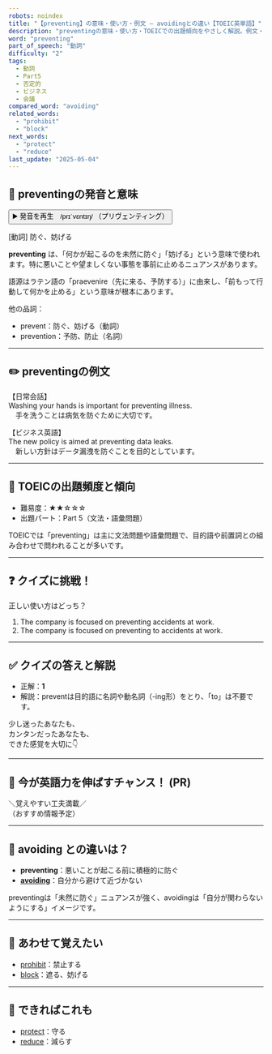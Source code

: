 ```yaml
---
robots: noindex
title: "【preventing】の意味・使い方・例文 ― avoidingとの違い【TOEIC英単語】"
description: "preventingの意味・使い方・TOEICでの出題傾向をやさしく解説。例文・クイズ付きでavoidingとの違いもわかりやすく学べます。"
word: "preventing"
part_of_speech: "動詞"
difficulty: "2"
tags:
  - 動詞
  - Part5
  - 否定的
  - ビジネス
  - 会議
compared_word: "avoiding"
related_words:
  - "prohibit"
  - "block"
next_words:
  - "protect"
  - "reduce"
last_update: "2025-05-04"
---
```


## 🔰 preventingの発音と意味

<button class="play-audio" onclick="playTTS('preventing')">
  <span class="play-audio-main">
    ▶️ 発音を再生　/prɪˈvɛntɪŋ/
  </span>
  <span class="play-audio-sub">
    （プリヴェンティング）
  </span>
</button>

[動詞] 防ぐ、妨げる

**preventing** は、「何かが起こるのを未然に防ぐ」「妨げる」という意味で使われます。特に悪いことや望ましくない事態を事前に止めるニュアンスがあります。

語源はラテン語の「praevenire（先に来る、予防する）」に由来し、「前もって行動して何かを止める」という意味が根本にあります。

他の品詞：  
- prevent：防ぐ、妨げる（動詞）
- prevention：予防、防止（名詞）

---

## ✏️ preventingの例文

【日常会話】  
Washing your hands is important for preventing illness.  
　手を洗うことは病気を防ぐために大切です。

【ビジネス英語】  
The new policy is aimed at preventing data leaks.  
　新しい方針はデータ漏洩を防ぐことを目的としています。

---

## 🎯 TOEICの出題頻度と傾向

- 難易度：★★☆☆☆
- 出題パート：Part 5（文法・語彙問題）

TOEICでは「preventing」は主に文法問題や語彙問題で、目的語や前置詞との組み合わせで問われることが多いです。

---

## ❓ クイズに挑戦！

正しい使い方はどっち？

1. The company is focused on preventing accidents at work.  
2. The company is focused on preventing to accidents at work.

---

## ✅ クイズの答えと解説

- 正解：**1**
- 解説：preventは目的語に名詞や動名詞（-ing形）をとり、「to」は不要です。

少し迷ったあなたも、  
カンタンだったあなたも、  
できた感覚を大切に👇️

---

## 🚀 今が英語力を伸ばすチャンス！ (PR)

<div class="info-center">
＼覚えやすい工夫満載／<br>  
（おすすめ情報予定）
</div>

---

## 🤔  avoiding との違いは？

- **preventing**：悪いことが起こる前に積極的に防ぐ
- **[avoiding](/avoiding)**：自分から避けて近づかない

preventingは「未然に防ぐ」ニュアンスが強く、avoidingは「自分が関わらないようにする」イメージです。

---

## 🧩 あわせて覚えたい

- [prohibit](/prohibit)：禁止する
- [block](/block)：遮る、妨げる

---

## 📖 できればこれも

- [protect](/protect)：守る
- [reduce](/reduce)：減らす

<!-- cvid: aid13_bid29 -->
